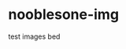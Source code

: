 # nooblesone-img
test images bed

<!-- ![图片测试](https://raw.githubusercontent.com/nooblesone/nooblesone-img/main/illust_100472874_20240306_222119.jpg) -->